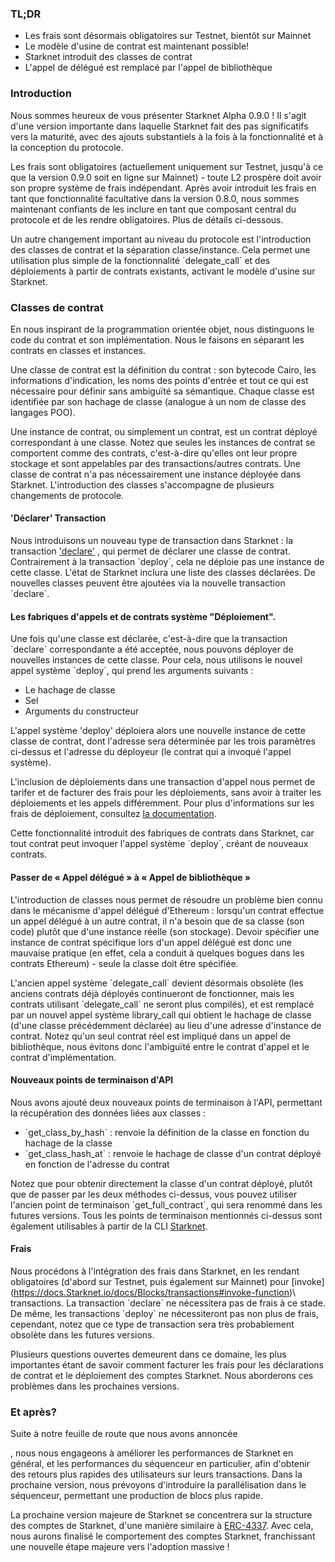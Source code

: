 ### TL;DR

* Les frais sont désormais obligatoires sur Testnet, bientôt sur Mainnet
* Le modèle d'usine de contrat est maintenant possible!
* Starknet introduit des classes de contrat
* L'appel de délégué est remplacé par l'appel de bibliothèque

### Introduction

Nous sommes heureux de vous présenter Starknet Alpha 0.9.0 ! Il s'agit d'une version importante dans laquelle Starknet fait des pas significatifs vers la maturité, avec des ajouts substantiels à la fois à la fonctionnalité et à la conception du protocole.

Les frais sont obligatoires (actuellement uniquement sur Testnet, jusqu'à ce que la version 0.9.0 soit en ligne sur Mainnet) - toute L2 prospère doit avoir son propre système de frais indépendant. Après avoir introduit les frais en tant que fonctionnalité facultative dans la version 0.8.0, nous sommes maintenant confiants de les inclure en tant que composant central du protocole et de les rendre obligatoires. Plus de détails ci-dessous.

Un autre changement important au niveau du protocole est l'introduction des classes de contrat et la séparation classe/instance. Cela permet une utilisation plus simple de la fonctionnalité \`delegate_call\` et des déploiements à partir de contrats existants, activant le modèle d'usine sur Starknet.

### Classes de contrat

En nous inspirant de la programmation orientée objet, nous distinguons le code du contrat et son implémentation. Nous le faisons en séparant les contrats en classes et instances.

Une classe de contrat est la définition du contrat : son bytecode Cairo, les informations d'indication, les noms des points d'entrée et tout ce qui est nécessaire pour définir sans ambiguïté sa sémantique. Chaque classe est identifiée par son hachage de classe (analogue à un nom de classe des langages POO).

Une instance de contrat, ou simplement un contrat, est un contrat déployé correspondant à une classe. Notez que seules les instances de contrat se comportent comme des contrats, c'est-à-dire qu'elles ont leur propre stockage et sont appelables par des transactions/autres contrats. Une classe de contrat n'a pas nécessairement une instance déployée dans Starknet. L'introduction des classes s'accompagne de plusieurs changements de protocole.

#### 'Déclarer' Transaction

Nous introduisons un nouveau type de transaction dans Starknet : la transaction ['declare'](https://docs.starknet.io/docs/Blocks/transactions#declare-transaction) , qui permet de déclarer une classe de contrat. Contrairement à la transaction \`deploy\`, cela ne déploie pas une instance de cette classe. L'état de Starknet inclura une liste des classes déclarées. De nouvelles classes peuvent être ajoutées via la nouvelle transaction \`declare\`.

#### Les fabriques d'appels et de contrats système "Déploiement".

Une fois qu'une classe est déclarée, c'est-à-dire que la transaction \`declare\` correspondante a été acceptée, nous pouvons déployer de nouvelles instances de cette classe. Pour cela, nous utilisons le nouvel appel système \`deploy\`, qui prend les arguments suivants :

* Le hachage de classe
* Sel
* Arguments du constructeur

L'appel système 'deploy' déploiera alors une nouvelle instance de cette classe de contrat, dont l'adresse [](https://docs.starknet.io/docs/Contracts/contract-address) sera déterminée par les trois paramètres ci-dessus et l'adresse du déployeur (le contrat qui a invoqué l'appel système).

L'inclusion de déploiements dans une transaction d'appel nous permet de tarifer et de facturer des frais pour les déploiements, sans avoir à traiter les déploiements et les appels différemment. Pour plus d'informations sur les frais de déploiement, consultez [la documentation](https://docs.starknet.io/docs/Fees/fee-mechanism#deployed-contracts).

Cette fonctionnalité introduit des fabriques de contrats dans Starknet, car tout contrat peut invoquer l'appel système \`deploy\`, créant de nouveaux contrats.

#### Passer de « Appel délégué » à « Appel de bibliothèque »

L'introduction de classes nous permet de résoudre un problème bien connu dans le mécanisme d'appel délégué d'Ethereum : lorsqu'un contrat effectue un appel délégué à un autre contrat, il n'a besoin que de sa classe (son code) plutôt que d'une instance réelle (son stockage). Devoir spécifier une instance de contrat spécifique lors d'un appel délégué est donc une mauvaise pratique (en effet, cela a conduit à quelques bogues dans les contrats Ethereum) - seule la classe doit être spécifiée.

L'ancien appel système \`delegate_call\` devient désormais obsolète (les anciens contrats déjà déployés continueront de fonctionner, mais les contrats utilisant \`delegate_call\` ne seront plus compilés), et est remplacé par un nouvel appel système library_call qui obtient le hachage de classe (d'une classe précédemment déclarée) au lieu d'une adresse d'instance de contrat. Notez qu'un seul contrat réel est impliqué dans un appel de bibliothèque, nous évitons donc l'ambiguïté entre le contrat d'appel et le contrat d'implémentation.

#### Nouveaux points de terminaison d'API

Nous avons ajouté deux nouveaux points de terminaison à l'API, permettant la récupération des données liées aux classes :

* \`get_class_by_hash\` : renvoie la définition de la classe en fonction du hachage de la classe
* \`get_class_hash_at\` : renvoie le hachage de classe d'un contrat déployé en fonction de l'adresse du contrat

Notez que pour obtenir directement la classe d'un contrat déployé, plutôt que de passer par les deux méthodes ci-dessus, vous pouvez utiliser l'ancien point de terminaison \`get_full_contract\`, qui sera renommé dans les futures versions. Tous les points de terminaison mentionnés ci-dessus sont également utilisables à partir de la CLI [Starknet](https://docs.starknet.io/docs/CLI/commands).

#### Frais

Nous procédons à l'intégration des frais dans Starknet, en les rendant obligatoires (d'abord sur Testnet, puis également sur Mainnet) pour \[invoke](https://docs.Starknet.io/docs/Blocks/transactions#invoke-function)\ transactions. La transaction \`declare\` ne nécessitera pas de frais à ce stade. De même, les transactions \`deploy\` ne nécessiteront pas non plus de frais, cependant, notez que ce type de transaction sera très probablement obsolète dans les futures versions.

Plusieurs questions ouvertes demeurent dans ce domaine, les plus importantes étant de savoir comment facturer les frais pour les déclarations de contrat et le déploiement des comptes Starknet. Nous aborderons ces problèmes dans les prochaines versions.

### Et après?

Suite à notre feuille de route que nous avons annoncée</a>

, nous nous engageons à améliorer les performances de Starknet en général, et les performances du séquenceur en particulier, afin d'obtenir des retours plus rapides des utilisateurs sur leurs transactions. Dans la prochaine version, nous prévoyons d'introduire la parallélisation dans le séquenceur, permettant une production de blocs plus rapide.</p> 

La prochaine version majeure de Starknet se concentrera sur la structure des comptes de Starknet, d'une manière similaire à [ERC-4337](https://medium.com/infinitism/erc-4337-account-abstraction-without-ethereum-protocol-changes-d75c9d94dc4a). Avec cela, nous aurons finalisé le comportement des comptes Starknet, franchissant une nouvelle étape majeure vers l'adoption massive !
